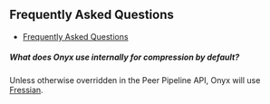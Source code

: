 ## Frequently Asked Questions

<!-- START doctoc generated TOC please keep comment here to allow auto update -->
<!-- DON'T EDIT THIS SECTION, INSTEAD RE-RUN doctoc TO UPDATE -->

- [Frequently Asked Questions](#frequently-asked-questions)

<!-- END doctoc generated TOC please keep comment here to allow auto update -->

##### What does Onyx use internally for compression by default?

Unless otherwise overridden in the Peer Pipeline API, Onyx will use [Fressian](https://github.com/Datomic/fressian).
